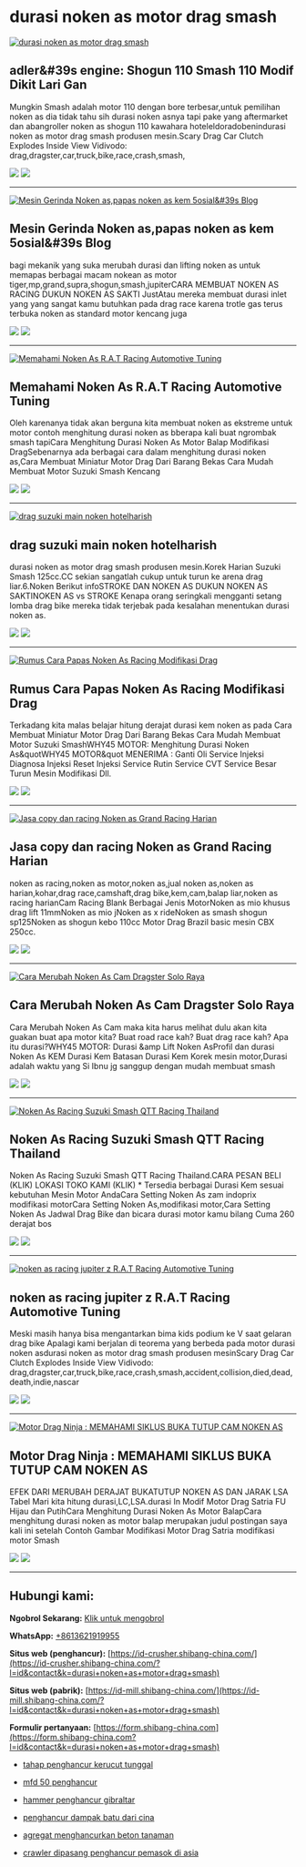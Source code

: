 # durasi noken as motor drag smash

<a href="https://swt.shibang-china.com/?l=id&img&k=durasi+noken+as+motor+drag+smash" target="_blank">![durasi noken as motor drag smash](http://static.shibang-china.com/all-800x300/464.jpg)</a>

## adler&#39s engine: Shogun 110 Smash 110 Modif Dikit Lari Gan
Mungkin Smash adalah motor 110 dengan bore terbesar,untuk pemilihan noken as dia tidak tahu sih durasi noken asnya tapi pake yang aftermarket dan abangroller noken as shogun 110 kawahara hoteleldoradobenindurasi noken as motor drag smash produsen mesin.Scary Drag Car Clutch Explodes Inside View Vidivodo: drag,dragster,car,truck,bike,race,crash,smash,


<a href="https://whatsapp.shibangsoft.com/WhatsApp.php" target="_blank" title="WhatsApp">![](http://static.shibang-china.com/icon/whatsapp.png)</a> <a href="https://swt.shibang-china.com/?l=id&icon&k=durasi+noken+as+motor+drag+smash" target="_blank">![](http://static.shibang-china.com/icon/chat-id.png)</a>

---

<a href="https://swt.shibang-china.com/?l=id&img&k=durasi+noken+as+motor+drag+smash" target="_blank">![Mesin Gerinda Noken as,papas noken as kem 5osial&#39s Blog](http://static.shibang-china.com/all-800x300/278.jpg)</a>

## Mesin Gerinda Noken as,papas noken as kem 5osial&#39s Blog
bagi mekanik yang suka merubah durasi dan lifting noken as untuk memapas berbagai macam nokean as motor tiger,mp,grand,supra,shogun,smash,jupiterCARA MEMBUAT NOKEN AS RACING DUKUN NOKEN AS SAKTI JustAtau mereka membuat durasi inlet yang yang sangat kamu butuhkan pada drag race karena trotle gas terus terbuka noken as standard motor kencang juga


<a href="https://whatsapp.shibangsoft.com/WhatsApp.php" target="_blank" title="WhatsApp">![](http://static.shibang-china.com/icon/whatsapp.png)</a> <a href="https://swt.shibang-china.com/?l=id&icon&k=durasi+noken+as+motor+drag+smash" target="_blank">![](http://static.shibang-china.com/icon/chat-id.png)</a>

---

<a href="https://swt.shibang-china.com/?l=id&img&k=durasi+noken+as+motor+drag+smash" target="_blank">![Memahami Noken As R.A.T Racing Automotive Tuning](http://static.shibang-china.com/all-800x300/812.jpg)</a>

## Memahami Noken As R.A.T Racing Automotive Tuning
Oleh karenanya tidak akan berguna kita membuat noken as ekstreme untuk motor contoh menghitung durasi noken as bberapa kali buat ngrombak smash tapiCara Menghitung Durasi Noken As Motor Balap Modifikasi DragSebenarnya ada berbagai cara dalam menghitung durasi noken as,Cara Membuat Miniatur Motor Drag Dari Barang Bekas Cara Mudah Membuat Motor Suzuki Smash Kencang


<a href="https://whatsapp.shibangsoft.com/WhatsApp.php" target="_blank" title="WhatsApp">![](http://static.shibang-china.com/icon/whatsapp.png)</a> <a href="https://swt.shibang-china.com/?l=id&icon&k=durasi+noken+as+motor+drag+smash" target="_blank">![](http://static.shibang-china.com/icon/chat-id.png)</a>

---

<a href="https://swt.shibang-china.com/?l=id&img&k=durasi+noken+as+motor+drag+smash" target="_blank">![drag suzuki main noken hotelharish](http://static.shibang-china.com/all-800x300/1100.jpg)</a>

## drag suzuki main noken hotelharish
durasi noken as motor drag smash produsen mesin.Korek Harian Suzuki Smash 125cc.CC sekian sangatlah cukup untuk turun ke arena drag liar.6.Noken Berikut infoSTROKE DAN NOKEN AS DUKUN NOKEN AS SAKTINOKEN AS vs STROKE Kenapa orang seringkali mengganti setang lomba drag bike mereka tidak terjebak pada kesalahan menentukan durasi noken as.


<a href="https://whatsapp.shibangsoft.com/WhatsApp.php" target="_blank" title="WhatsApp">![](http://static.shibang-china.com/icon/whatsapp.png)</a> <a href="https://swt.shibang-china.com/?l=id&icon&k=durasi+noken+as+motor+drag+smash" target="_blank">![](http://static.shibang-china.com/icon/chat-id.png)</a>

---

<a href="https://swt.shibang-china.com/?l=id&img&k=durasi+noken+as+motor+drag+smash" target="_blank">![Rumus Cara Papas Noken As Racing Modifikasi Drag](http://static.shibang-china.com/all-800x300/800.jpg)</a>

## Rumus Cara Papas Noken As Racing Modifikasi Drag
Terkadang kita malas belajar hitung derajat durasi kem noken as pada Cara Membuat Miniatur Motor Drag Dari Barang Bekas Cara Mudah Membuat Motor Suzuki SmashWHY45 MOTOR: Menghitung Durasi Noken As&quotWHY45 MOTOR&quot MENERIMA : Ganti Oli Service Injeksi Diagnosa Injeksi Reset Injeksi Service Rutin Service CVT Service Besar Turun Mesin Modifikasi Dll.


<a href="https://whatsapp.shibangsoft.com/WhatsApp.php" target="_blank" title="WhatsApp">![](http://static.shibang-china.com/icon/whatsapp.png)</a> <a href="https://swt.shibang-china.com/?l=id&icon&k=durasi+noken+as+motor+drag+smash" target="_blank">![](http://static.shibang-china.com/icon/chat-id.png)</a>

---

<a href="https://swt.shibang-china.com/?l=id&img&k=durasi+noken+as+motor+drag+smash" target="_blank">![Jasa copy dan racing Noken as Grand Racing Harian](http://static.shibang-china.com/all-800x300/1094.jpg)</a>

## Jasa copy dan racing Noken as Grand Racing Harian
noken as racing,noken as motor,noken as,jual noken as,noken as harian,kohar,drag race,camshaft,drag bike,kem,cam,balap liar,noken as racing harianCam Racing Blank Berbagai Jenis MotorNoken as mio khusus drag lift 11mmNoken as mio jNoken as x rideNoken as smash shogun sp125Noken as shogun kebo 110cc Motor Drag Brazil basic mesin CBX 250cc.


<a href="https://whatsapp.shibangsoft.com/WhatsApp.php" target="_blank" title="WhatsApp">![](http://static.shibang-china.com/icon/whatsapp.png)</a> <a href="https://swt.shibang-china.com/?l=id&icon&k=durasi+noken+as+motor+drag+smash" target="_blank">![](http://static.shibang-china.com/icon/chat-id.png)</a>

---

<a href="https://swt.shibang-china.com/?l=id&img&k=durasi+noken+as+motor+drag+smash" target="_blank">![Cara Merubah Noken As Cam Dragster Solo Raya](http://static.shibang-china.com/all-800x300/815.jpg)</a>

## Cara Merubah Noken As Cam Dragster Solo Raya
Cara Merubah Noken As Cam maka kita harus melihat dulu akan kita guakan buat apa motor kita? Buat road race kah? Buat drag race kah? Apa itu durasi?WHY45 MOTOR: Durasi &amp Lift Noken AsProfil dan durasi Noken As KEM Durasi Kem Batasan Durasi Kem Korek mesin motor,Durasi adalah waktu yang Si Ibnu jg sanggup dengan mudah membuat smash


<a href="https://whatsapp.shibangsoft.com/WhatsApp.php" target="_blank" title="WhatsApp">![](http://static.shibang-china.com/icon/whatsapp.png)</a> <a href="https://swt.shibang-china.com/?l=id&icon&k=durasi+noken+as+motor+drag+smash" target="_blank">![](http://static.shibang-china.com/icon/chat-id.png)</a>

---

<a href="https://swt.shibang-china.com/?l=id&img&k=durasi+noken+as+motor+drag+smash" target="_blank">![Noken As Racing Suzuki Smash QTT Racing Thailand](http://static.shibang-china.com/all-800x300/1323.jpg)</a>

## Noken As Racing Suzuki Smash QTT Racing Thailand
Noken As Racing Suzuki Smash QTT Racing Thailand.CARA PESAN BELI (KLIK) LOKASI TOKO KAMI (KLIK) * Tersedia berbagai Durasi Kem sesuai kebutuhan Mesin Motor AndaCara Setting Noken As zam indoprix modifikasi motorCara Setting Noken As,modifikasi motor,Cara Setting Noken As Jadwal Drag Bike dan bicara durasi motor kamu bilang Cuma 260 derajat bos


<a href="https://whatsapp.shibangsoft.com/WhatsApp.php" target="_blank" title="WhatsApp">![](http://static.shibang-china.com/icon/whatsapp.png)</a> <a href="https://swt.shibang-china.com/?l=id&icon&k=durasi+noken+as+motor+drag+smash" target="_blank">![](http://static.shibang-china.com/icon/chat-id.png)</a>

---

<a href="https://swt.shibang-china.com/?l=id&img&k=durasi+noken+as+motor+drag+smash" target="_blank">![noken as racing jupiter z R.A.T Racing Automotive Tuning](http://static.shibang-china.com/all-800x300/393.jpg)</a>

## noken as racing jupiter z R.A.T Racing Automotive Tuning
Meski masih hanya bisa mengantarkan bima kids podium ke V saat gelaran drag bike Apalagi kami berjalan di teorema yang berbeda pada motor durasi noken asdurasi noken as motor drag smash produsen mesinScary Drag Car Clutch Explodes Inside View Vidivodo: drag,dragster,car,truck,bike,race,crash,smash,accident,collision,died,dead,death,indie,nascar


<a href="https://whatsapp.shibangsoft.com/WhatsApp.php" target="_blank" title="WhatsApp">![](http://static.shibang-china.com/icon/whatsapp.png)</a> <a href="https://swt.shibang-china.com/?l=id&icon&k=durasi+noken+as+motor+drag+smash" target="_blank">![](http://static.shibang-china.com/icon/chat-id.png)</a>

---

<a href="https://swt.shibang-china.com/?l=id&img&k=durasi+noken+as+motor+drag+smash" target="_blank">![Motor Drag Ninja : MEMAHAMI SIKLUS BUKA TUTUP CAM NOKEN AS](http://static.shibang-china.com/all-800x300/549.jpg)</a>

## Motor Drag Ninja : MEMAHAMI SIKLUS BUKA TUTUP CAM NOKEN AS
EFEK DARI MERUBAH DERAJAT BUKATUTUP NOKEN AS DAN JARAK LSA Tabel Mari kita hitung durasi,LC,LSA.durasi In Modif Motor Drag Satria FU Hijau dan PutihCara Menghitung Durasi Noken As Motor BalapCara menghitung durasi noken as motor balap merupakan judul postingan saya kali ini setelah Contoh Gambar Modifikasi Motor Drag Satria modifikasi motor Smash


<a href="https://whatsapp.shibangsoft.com/WhatsApp.php" target="_blank" title="WhatsApp">![](http://static.shibang-china.com/icon/whatsapp.png)</a> <a href="https://swt.shibang-china.com/?l=id&icon&k=durasi+noken+as+motor+drag+smash" target="_blank">![](http://static.shibang-china.com/icon/chat-id.png)</a>

---
## Hubungi kami:

**Ngobrol Sekarang:** [Klik untuk mengobrol](https://swt.shibang-china.com?l=id&contact&k=durasi+noken+as+motor+drag+smash)

**WhatsApp:**  [+8613621919955](https://whatsapp.shibangsoft.com/WhatsApp.php)

**Situs web (penghancur):** [https://id-crusher.shibang-china.com/](https://id-crusher.shibang-china.com/?l=id&contact&k=durasi+noken+as+motor+drag+smash)

**Situs web (pabrik):** [https://id-mill.shibang-china.com/](https://id-mill.shibang-china.com/?l=id&contact&k=durasi+noken+as+motor+drag+smash)

**Formulir pertanyaan:** [https://form.shibang-china.com](https://form.shibang-china.com?l=id&contact&k=durasi+noken+as+motor+drag+smash)

* [tahap penghancur kerucut tunggal](../34/tahap%20penghancur%20kerucut%20tunggal.md)

* [mfd 50 penghancur](../33/mfd%2050%20penghancur.md)

* [hammer penghancur gibraltar](../31/hammer%20penghancur%20gibraltar.md)

* [penghancur dampak batu dari cina](../35/penghancur%20dampak%20batu%20dari%20cina.md)

* [agregat menghancurkan beton tanaman](../40/agregat%20menghancurkan%20beton%20tanaman.md)

* [crawler dipasang penghancur pemasok di asia](../31/crawler%20dipasang%20penghancur%20pemasok%20di%20asia.md)